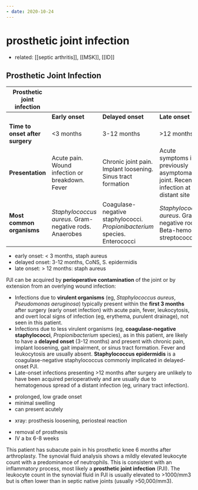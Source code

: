 ```yaml
---
- date: 2020-10-24
---
```


# prosthetic joint infection

- related: [[septic arthritis]], [[MSK]], [[ID]]

## Prosthetic Joint Infection

<!-- prosthetic joint infection organisms -->

| **Prosthetic joint infection**  |                                          |                                          |                                          |
| ------------------------------- | ---------------------------------------- | ---------------------------------------- | ---------------------------------------- |
|                                 | **Early onset**                          | **Delayed onset**                        | **Late onset**                           |
| **Time to onset after surgery** | <3 months                                | 3-12 months                              | >12 months                               |
| **Presentation**                | Acute pain. Wound infection or breakdown. Fever | Chronic joint pain. Implant loosening. Sinus tract formation | Acute symptoms in previously asymptomatic joint. Recent infection at distant site |
| **Most common organisms**       | _Staphylococcus aureus_. Gram-negative rods. Anaerobes | Coagulase-negative staphylococci. _Propionibacterium_ species. Enterococci | _Staphylococcus aureus_. Gram-negative rods. Beta-hemolytic streptococci |

- early onset: < 3 months, staph aureus
- delayed onset: 3-12 months, CoNS, S. epidermidis
- late onset: > 12 months: staph aureus

PJI can be acquired by **perioperative contamination** of the joint or by extension from an overlying wound infection:

- Infections due to **virulent organisms** (eg, _Staphylococcus aureus_, _Pseudomonas aeruginosa_) typically present within the **first 3 months** after surgery (early onset infection) with acute pain, fever, leukocytosis, and overt local signs of infection (eg, erythema, purulent drainage), not seen in this patient.
- Infections due to less virulent organisms (eg, **coagulase-negative staphylococci**, _Propionibacterium_ species), as in this patient, are likely to have a **delayed onset** (3-12 months) and present with chronic pain, implant loosening, gait impairment, or sinus tract formation.  Fever and leukocytosis are usually absent.  **Staphylococcus epidermidis** is a coagulase-negative staphylococcus commonly implicated in delayed-onset PJI.
- Late-onset infections presenting >12 months after surgery are unlikely to have been acquired perioperatively and are usually due to hematogenous spread of a distant infection (eg, urinary tract infection).

<!-- prosthetic joint infection sx -->

- prolonged, low grade onset
- minimal swelling
- can present acutely

<!-- prosthetic joint infection dx -->

- xray: prosthesis loosening, periosteal reaction

<!-- prosthetic joint infection treatment -->

- removal of prosthesis
- IV a bx 6-8 weeks

This patient has subacute pain in his prosthetic knee 6 months after arthroplasty.  The synovial fluid analysis shows a mildly elevated leukocyte count with a predominance of neutrophils.  This is consistent with an inflammatory process, most likely a **prosthetic joint infection** (PJI).  The leukocyte count in the synovial fluid in PJI is usually elevated to >1000/mm3 but is often lower than in septic native joints (usually >50,000/mm3).

